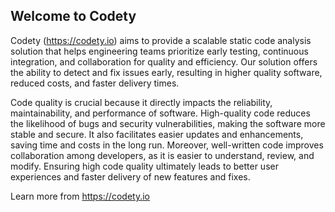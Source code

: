 ## Welcome to Codety

Codety (https://codety.io) aims to provide a scalable static code analysis solution that helps engineering teams prioritize early testing, continuous integration, and collaboration for quality and efficiency. Our solution offers the ability to detect and fix issues early, resulting in higher quality software, reduced costs, and faster delivery times.

Code quality is crucial because it directly impacts the reliability, maintainability, and performance of software. High-quality code reduces the likelihood of bugs and security vulnerabilities, making the software more stable and secure. It also facilitates easier updates and enhancements, saving time and costs in the long run. Moreover, well-written code improves collaboration among developers, as it is easier to understand, review, and modify. Ensuring high code quality ultimately leads to better user experiences and faster delivery of new features and fixes.

Learn more from https://codety.io
